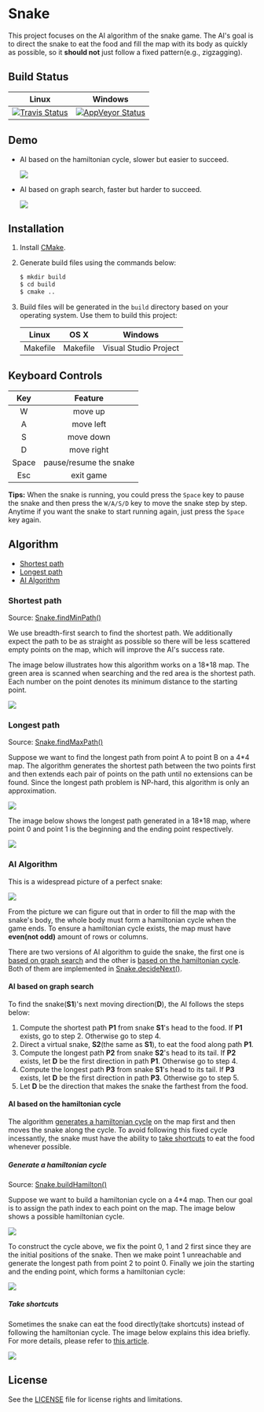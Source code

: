 # Snake

This project focuses on the AI algorithm of the snake game. The AI's goal is to direct the snake to eat the food and fill the map with its body as quickly as possible, so it **should not** just follow a fixed pattern(e.g., zigzagging).

## Build Status

| Linux | Windows |
|:-----:|:-------:|
|[![Travis Status](https://travis-ci.org/stevennl/Snake.svg?branch=master)](https://travis-ci.org/stevennl/Snake)|[![AppVeyor Status](https://ci.appveyor.com/api/projects/status/4ieqm8mffik9tks7/branch/master?svg=true)](https://ci.appveyor.com/project/stevennl/snake/branch/master)|

## Demo

- AI based on the hamiltonian cycle, slower but easier to succeed.

    ![](./img/demo_AI_hamilton.gif)

- AI based on graph search, faster but harder to succeed.

    ![](./img/demo_AI_search.gif)

## Installation

1. Install [CMake](https://cmake.org/download/).

2. Generate build files using the commands below:

    ```bash
    $ mkdir build
    $ cd build
    $ cmake ..
    ```

3. Build files will be generated in the `build` directory based on your operating system. Use them to build this project:

    | Linux | OS X | Windows |
    |:-----:|:----:|:-------:|
    |Makefile|Makefile|Visual Studio Project|

## Keyboard Controls

| Key | Feature |
|:---:|:-------:|
|W|move up|
|A|move left|
|S|move down|
|D|move right|
|Space|pause/resume the snake|
|Esc|exit game|

**Tips:** When the snake is running, you could press the `Space` key to pause the snake and then press the `W/A/S/D` key to move the snake step by step. Anytime if you want the snake to start running again, just press the `Space` key again.

## Algorithm

- [Shortest path](#shortest-path)
- [Longest path](#longest-path)
- [AI Algorithm](#ai-algorithm)

### Shortest path

Source: [Snake.findMinPath()](./src/model/Snake.cpp#L241)

We use breadth-first search to find the shortest path. We additionally expect the path to be as straight as possible so there will be less scattered empty points on the map, which will improve the AI's success rate.

The image below illustrates how this algorithm works on a 18*18 map. The green area is scanned when searching and the red area is the shortest path. Each number on the point denotes its minimum distance to the starting point.

![](./img/demo_shortest.gif)

### Longest path

Source: [Snake.findMaxPath()](./src/model/Snake.cpp#L285)

Suppose we want to find the longest path from point A to point B on a 4*4 map. The algorithm generates the shortest path between the two points first and then extends each pair of points on the path until no extensions can be found. Since the longest path problem is NP-hard, this algorithm is only an approximation.

![](./img/build_longest.png)

The image below shows the longest path generated in a 18*18 map, where point 0 and point 1 is the beginning and the ending point respectively.
    
![](img/demo_longest.gif)

### AI Algorithm

This is a widespread picture of a perfect snake:

![](./img/demo_AI_perfect.gif)

From the picture we can figure out that in order to fill the map with the snake's body, the whole body must form a hamiltonian cycle when the game ends. To ensure a hamiltonian cycle exists, the map must have **even(not odd)** amount of rows or columns.

There are two versions of AI algorithm to guide the snake, the first one is [based on graph search](#ai-based-on-graph-search) and the other is [based on the hamiltonian cycle](#ai-based-on-the-hamiltonian-cycle). Both of them are implemented in [Snake.decideNext()](./src/model/Snake.cpp#L115).

#### AI based on graph search

To find the snake(**S1**)'s next moving direction(**D**), the AI follows the steps below:

1. Compute the shortest path **P1** from snake **S1**'s head to the food. If **P1** exists, go to step 2. Otherwise go to step 4.
2. Direct a virtual snake, **S2**(the same as **S1**), to eat the food along path **P1**.
3. Compute the longest path **P2** from snake **S2**'s head to its tail. If **P2** exists, let **D** be the first direction in path **P1**. Otherwise go to step 4.
4. Compute the longest path **P3** from snake **S1**'s head to its tail. If **P3** exists, let **D** be the first direction in path **P3**. Otherwise go to step 5.
5. Let **D** be the direction that makes the snake the farthest from the food.

#### AI based on the hamiltonian cycle

The algorithm [generates a hamiltonian cycle](#generate-a-hamiltonian-cycle) on the map first and then moves the snake along the cycle. To avoid following this fixed cycle incessantly, the snake must have the ability to [take shortcuts](#take-shortcuts) to eat the food whenever possible.

##### Generate a hamiltonian cycle

Source: [Snake.buildHamilton()](./src/model/Snake.cpp#L395)

Suppose we want to build a hamiltonian cycle on a 4*4 map. Then our goal is to assign the path index to each point on the map. The image below shows a possible hamiltonian cycle.

![](./img/hamilton.png)

To construct the cycle above, we fix the point 0, 1 and 2 first since they are the initial positions of the snake. Then we make point 1 unreachable and generate the longest path from point 2 to point 0. Finally we join the starting and the ending point, which forms a hamiltonian cycle:

![](./img/build_hamilton.png)

##### Take shortcuts

Sometimes the snake can eat the food directly(take shortcuts) instead of following the hamiltonian cycle. The image below explains this idea briefly. For more details, please refer to [this article](https://johnflux.com/2015/05/02/nokia-6110-part-3-algorithms/).

![](./img/take_shortcuts.png)

## License

See the [LICENSE](./LICENSE) file for license rights and limitations.
